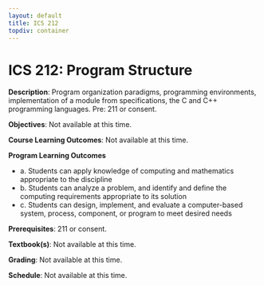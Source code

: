 ```yaml
---
layout: default
title: ICS 212
topdiv: container
---
```


# ICS 212: Program Structure



**Description**: Program organization paradigms, programming environments, implementation of a module from specifications, the C and C++ programming languages. Pre: 211 or consent.

**Objectives**: Not available at this time.

**Course Learning Outcomes**: Not available at this time.

**Program Learning Outcomes**

* a. Students can apply knowledge of computing and mathematics appropriate to the discipline
* b. Students can analyze a problem, and identify and define the computing requirements appropriate to its solution
* c. Students can design, implement, and evaluate a computer-based system, process, component, or program to meet desired needs


**Prerequisites**: 211 or consent.

**Textbook(s)**: Not available at this time.

**Grading**: Not available at this time.

**Schedule**: Not available at this time.